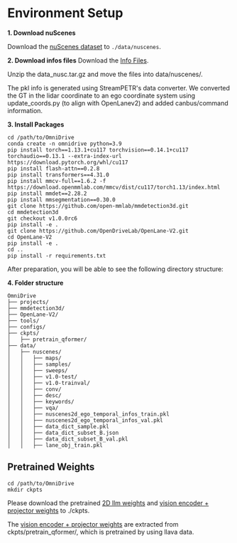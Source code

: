 # Environment Setup

**1. Download nuScenes**

Download the [nuScenes dataset](https://www.nuscenes.org/download) to `./data/nuscenes`.

**2. Download infos files**
Download the [Info Files](https://github.com/NVlabs/OmniDrive/releases/download/v1.0/data_nusc.zip).

Unzip the data_nusc.tar.gz and move the files into data/nuscenes/.

The pkl info is generated using StreamPETR's data converter. We converted the GT in the lidar coordinate to an ego coordinate system using update_coords.py (to align with OpenLanev2) and added canbus/command information.

**3. Install Packages**
```shell
cd /path/to/OmniDrive
conda create -n omnidrive python=3.9
pip install torch==1.13.1+cu117 torchvision==0.14.1+cu117 torchaudio==0.13.1 --extra-index-url https://download.pytorch.org/whl/cu117
pip install flash-attn==0.2.8
pip install transformers==4.31.0 
pip install mmcv-full==1.6.2 -f https://download.openmmlab.com/mmcv/dist/cu117/torch1.13/index.html
pip install mmdet==2.28.2
pip install mmsegmentation==0.30.0
git clone https://github.com/open-mmlab/mmdetection3d.git
cd mmdetection3d
git checkout v1.0.0rc6 
pip install -e .
git clone https://github.com/OpenDriveLab/OpenLane-V2.git
cd OpenLane-V2
pip install -e .
cd ..
pip install -r requirements.txt
```

After preparation, you will be able to see the following directory structure:  

**4. Folder structure**
```
OmniDrive
├── projects/
├── mmdetection3d/
├── OpenLane-V2/
├── tools/
├── configs/
├── ckpts/
│   ├── pretrain_qformer/
├── data/
│   ├── nuscenes/
│   │   ├── maps/
│   │   ├── samples/
│   │   ├── sweeps/
│   │   ├── v1.0-test/
│   │   ├── v1.0-trainval/
│   │   ├── conv/
│   │   ├── desc/
│   │   ├── keywords/
│   │   ├── vqa/
│   │   ├── nuscenes2d_ego_temporal_infos_train.pkl
│   │   ├── nuscenes2d_ego_temporal_infos_val.pkl
│   │   ├── data_dict_sample.pkl
│   │   ├── data_dict_subset_B.json
│   │   ├── data_dict_subset_B_val.pkl
│   │   ├── lane_obj_train.pkl
```

## Pretrained Weights
```shell
cd /path/to/OmniDrive
mkdir ckpts
```
Please download the pretrained [2D llm weights](https://huggingface.co/exiawsh/pretrain_qformer/) and [vision encoder + projector weights](https://github.com/NVlabs/OmniDrive/releases/download/v1.0/eva02_petr_proj.pth) to ./ckpts.

The [vision encoder + projector weights](https://github.com/NVlabs/OmniDrive/releases/download/v1.0/eva02_petr_proj.pth) are extracted from ckpts/pretrain_qformer/, which is pretrained by using llava data.

